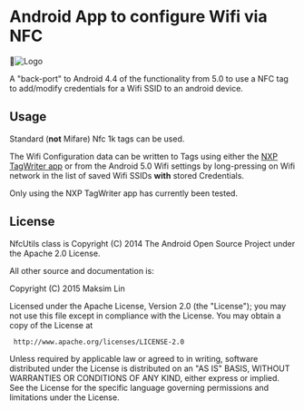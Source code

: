 # Android App to configure Wifi via NFC

![Logo](http://upload.wikimedia.org/wikipedia/en/thumb/c/c3/NFC-N-Mark-Logo.png/170px-NFC-N-Mark-Logo.png)

A "back-port" to Android 4.4 of the functionality from 5.0 to use a NFC tag to add/modify credentials for a Wifi SSID to an android device.

## Usage

Standard (**not** Mifare) Nfc 1k tags can be used.

The Wifi Configuration data can be written to Tags using either the [NXP TagWriter app](https://play.google.com/store/apps/details?id=com.nxp.nfc.tagwriter) or from the Android 5.0 Wifi settings by long-pressing on Wifi network in the list of saved Wifi SSIDs **with** stored Credentials.

Only using the NXP TagWriter app has currently been tested.


## License

NfcUtils class is Copyright (C) 2014 The Android Open Source Project under the Apache 2.0 License.

All other source and documentation is:

Copyright (C) 2015 Maksim Lin

Licensed under the Apache License, Version 2.0 (the "License");
you may not use this file except in compliance with the License.
You may obtain a copy of the License at

     http://www.apache.org/licenses/LICENSE-2.0

Unless required by applicable law or agreed to in writing, software
distributed under the License is distributed on an "AS IS" BASIS,
WITHOUT WARRANTIES OR CONDITIONS OF ANY KIND, either express or implied.
See the License for the specific language governing permissions and
limitations under the License.
